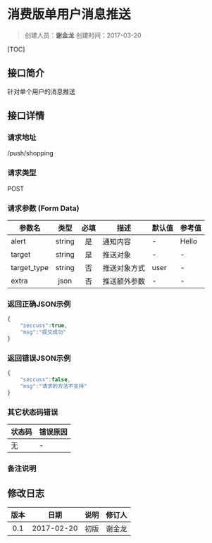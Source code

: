 # 消费版单用户消息推送
>创建人员：**谢金龙**
>创建时间：2017-03-20

[TOC]


## 接口简介
针对单个用户的消息推送

## 接口详情

### 请求地址
/push/shopping

### 请求类型
POST

### 请求参数 (Form Data)
| 参数名 | 类型 | 必填 | 描述 | 默认值 | 参考值 |
| --- | :---: | :---: | --- | --- | --- |
| alert | string | 是 | 通知内容 | - | Hello |
| target | string | 是 | 推送对象 | - | - |
| target_type | string | 否 | 推送对象方式 | user | - |
| extra | json | 否 | 推送额外参数 | - | - |

### 返回正确JSON示例
```javascript
{
    "seccuss":true,
	"msg":"提交成功"
}
```
### 返回错误JSON示例
```javascript
{
    "seccuss":false,
	"msg":"请求的方法不支持"
}
```

### 其它状态码错误
| 状态码 | 错误原因     |
| :------------- | :------------- |
|无|-|

### 备注说明


## 修改日志
| 版本   | 日期         | 说明   | 修订人  |
| :----: | :----------: | :---- | :---- |
| 0.1  | 2017-02-20 | 初版   | 谢金龙  |
